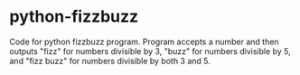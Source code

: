 # python-fizzbuzz
Code for python fizzbuzz program. Program accepts a number and then outputs "fizz" for numbers divisible by 3, "buzz" for numbers divisible by 5, and "fizz buzz" for numbers divisible by both 3 and 5.
